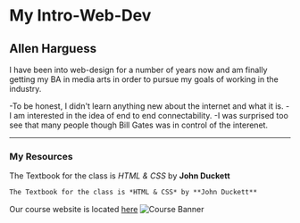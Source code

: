 # My Intro-Web-Dev
## Allen Harguess

I have been into web-design for a number of years now and am finally getting
  my BA in media arts in order to pursue my goals of working in the industry.

-To be honest, I didn't learn anything new about the internet and what it is.
-I am interested in the idea of end to end connectability.
-I was surprised too see that many people though Bill Gates was in control of the interenet.

---

### My Resources

The Textbook for the class is *HTML & CSS* by **John Duckett**

```markdown
The Textbook for the class is *HTML & CSS* by **John Duckett**
```
Our course website is located [here](https://media-ed-online.github.io/intro-web-dev/)
![Course Banner](http://bit.ly/2DIVG46)
